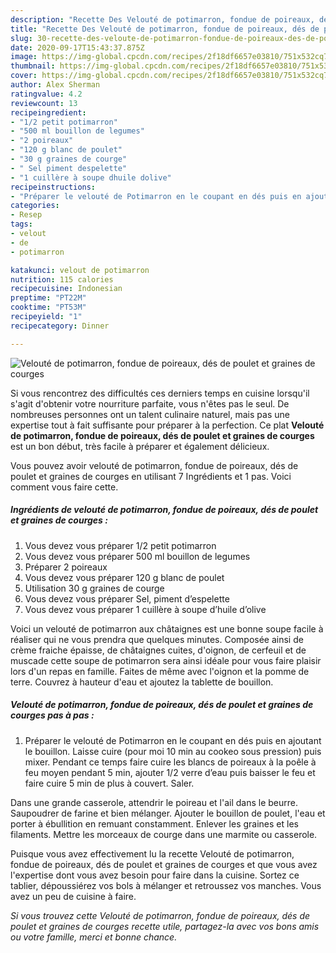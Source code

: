 ```yaml
---
description: "Recette Des Velouté de potimarron, fondue de poireaux, dés de poulet et graines de courges"
title: "Recette Des Velouté de potimarron, fondue de poireaux, dés de poulet et graines de courges"
slug: 30-recette-des-veloute-de-potimarron-fondue-de-poireaux-des-de-poulet-et-graines-de-courges
date: 2020-09-17T15:43:37.875Z
image: https://img-global.cpcdn.com/recipes/2f18df6657e03810/751x532cq70/veloute-de-potimarron-fondue-de-poireaux-des-de-poulet-et-graines-de-courges-photo-principale-de-la-recette.jpg
thumbnail: https://img-global.cpcdn.com/recipes/2f18df6657e03810/751x532cq70/veloute-de-potimarron-fondue-de-poireaux-des-de-poulet-et-graines-de-courges-photo-principale-de-la-recette.jpg
cover: https://img-global.cpcdn.com/recipes/2f18df6657e03810/751x532cq70/veloute-de-potimarron-fondue-de-poireaux-des-de-poulet-et-graines-de-courges-photo-principale-de-la-recette.jpg
author: Alex Sherman
ratingvalue: 4.2
reviewcount: 13
recipeingredient:
- "1/2 petit potimarron"
- "500 ml bouillon de legumes"
- "2 poireaux"
- "120 g blanc de poulet"
- "30 g graines de courge"
- " Sel piment despelette"
- "1 cuillère à soupe dhuile dolive"
recipeinstructions:
- "Préparer le velouté de Potimarron en le coupant en dés puis en ajoutant le bouillon. Laisse cuire (pour moi 10 min au cookeo sous pression) puis mixer. Pendant ce temps faire cuire les blancs de poireaux à la poêle à feu moyen pendant 5 min, ajouter 1/2 verre d’eau puis baisser le feu et faire cuire 5 min de plus à couvert. Saler."
categories:
- Resep
tags:
- velout
- de
- potimarron

katakunci: velout de potimarron 
nutrition: 115 calories
recipecuisine: Indonesian
preptime: "PT22M"
cooktime: "PT53M"
recipeyield: "1"
recipecategory: Dinner

---
```



![Velouté de potimarron, fondue de poireaux, dés de poulet et graines de courges](https://img-global.cpcdn.com/recipes/2f18df6657e03810/751x532cq70/veloute-de-potimarron-fondue-de-poireaux-des-de-poulet-et-graines-de-courges-photo-principale-de-la-recette.jpg)

Si vous rencontrez des difficultés ces derniers temps en cuisine lorsqu'il s'agit d'obtenir votre nourriture parfaite, vous n'êtes pas le seul. De nombreuses personnes ont un talent culinaire naturel, mais pas une expertise tout à fait suffisante pour préparer à la perfection. Ce plat <strong> Velouté de potimarron, fondue de poireaux, dés de poulet et graines de courges </strong> est un bon début, très facile à préparer et également délicieux.

<!--inarticleads1-->

Vous pouvez avoir velouté de potimarron, fondue de poireaux, dés de poulet et graines de courges en utilisant 7 Ingrédients et 1 pas. Voici comment vous faire cette.

##### Ingrédients de velouté de potimarron, fondue de poireaux, dés de poulet et graines de courges :

1. Vous devez vous préparer 1/2 petit potimarron
1. Vous devez vous préparer 500 ml bouillon de legumes
1. Préparer 2 poireaux
1. Vous devez vous préparer 120 g blanc de poulet
1. Utilisation 30 g graines de courge
1. Vous devez vous préparer  Sel, piment d’espelette
1. Vous devez vous préparer 1 cuillère à soupe d’huile d’olive


Voici un velouté de potimarron aux châtaignes est une bonne soupe facile à réaliser qui ne vous prendra que quelques minutes. Composée ainsi de crème fraiche épaisse, de châtaignes cuites, d&#39;oignon, de cerfeuil et de muscade cette soupe de potimarron sera ainsi idéale pour vous faire plaisir lors d&#39;un repas en famille. Faites de même avec l&#39;oignon et la pomme de terre. Couvrez à hauteur d&#39;eau et ajoutez la tablette de bouillon. 

<!--inarticleads2-->

##### Velouté de potimarron, fondue de poireaux, dés de poulet et graines de courges pas à pas :

1. Préparer le velouté de Potimarron en le coupant en dés puis en ajoutant le bouillon. Laisse cuire (pour moi 10 min au cookeo sous pression) puis mixer. Pendant ce temps faire cuire les blancs de poireaux à la poêle à feu moyen pendant 5 min, ajouter 1/2 verre d’eau puis baisser le feu et faire cuire 5 min de plus à couvert. Saler.


Dans une grande casserole, attendrir le poireau et l&#39;ail dans le beurre. Saupoudrer de farine et bien mélanger. Ajouter le bouillon de poulet, l&#39;eau et porter à ébullition en remuant constamment. Enlever les graines et les filaments. Mettre les morceaux de courge dans une marmite ou casserole. 

<!--inarticleads1-->

<p>
Puisque vous avez effectivement lu la recette Velouté de potimarron, fondue de poireaux, dés de poulet et graines de courges et que vous avez l'expertise dont vous avez besoin pour faire dans la cuisine. Sortez ce tablier, dépoussiérez vos bols à mélanger et retroussez vos manches. Vous avez un peu de cuisine à faire.
</p>

<p>
<i>Si vous trouvez cette Velouté de potimarron, fondue de poireaux, dés de poulet et graines de courges recette utile, partagez-la avec vos bons amis ou votre famille, merci et bonne chance.</i>
</p>
